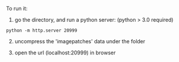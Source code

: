 To run it:

1. go the directory, and run a python server: (python > 3.0 required)

```python -m http.server 20999```

2. uncompress the 'imagepatches' data under the folder

3. open the url (localhost:20999) in browser



